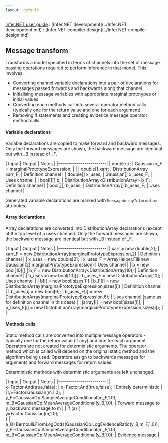 ```yaml
---
layout: default
---
```

[Infer.NET user guide](../index.md) : [Infer.NET development](../Infer.NET development.md) : [Infer.NET compiler design](../Infer.NET compiler design.md)

## Message transform

Transforms a model specified in terms of channels into the set of message passing operations required to perform inference in that model. This involves:

*   Converting channel variable declarations into a pair of declarations for messages passed forwards and backwards along that channel.
*   Initialising message variables with appropriate marginal prototypes or initial values.
*   Converting each methods call into several operator method calls (typically one for the return value and one for each argument).
*   Removing if statements and creating evidence message operator method calls.

#### Variable declarations

Variable declarations are copied to make forward and backward messages. Only the forward messages are shown, the backward message are identical but with _B instead of _F.

| Input | Output | Notes | 
|------------------------|
| double x; | Gaussian x_F = marginalPrototypeExpression; | |
| double[] xarr; | DistributionArray<Gaussian> xarr_F; | Definition channel |
| double[] x_uses; | Gaussian[] x_uses_F; | Uses channel |
| bool[][] b; | DistributionArray<DistributionArray<Bernoulli>> b_F; | Definition channel |
| bool[][] b_uses; | DistributionArray<Bernoulli>[] b_uses_F; | Uses channel |

Generated variable declarations are marked with `MessageArrayInformation` attributes.

#### Array declarations

Array declarations are converted into DistributionArray declarations (except at the top level of a uses channel).
Only the forward messages are shown, the backward message are identical but with _B instead of _F.

| Input | Output | Notes | 
|------------------------|
| xarr = new double[2]; | xarr_F = new DistributionArray<Gaussian>(marginalPrototypeExpression,2) | Definition channel |
| x_uses = new double[2]; | x_uses_F = ArrayHelper.Fill(new Gaussian[2],marginalPrototypeExpression) | Uses channel |
| b = new bool[10][] | b_F = new DistributionArray<DistributionArray<Bernoulli>(10); | Definition channel |
| b_uses = new bool[10][] | b_uses_F = new DistributionArray<Bernoulli>[10]; | Uses channel |
| b[i] = new bool[sizes[i]] | b_F[i] = new DistributionArray<Bernoulli>(marginalPrototypeExpression,sizes[i]) | Definition channel |
| b_uses[i] = new bool[6]; | b_uses_F[i] = new DistributionArray<Bernoulli>(marginalPrototypeExpression,6); | Uses channel (same as for definition channel in this case) |
| jarray[i] = new bool[sizes[i]]; | b_uses_F[i] = new DistributionArray<Bernoulli>(marginalPrototypeExpression,sizes[i]); | |

#### Methods calls

Static method calls are converted into multiple message operators - typically one for the return value (if any) and one for each argument. Operators are not created for deterministic arguments. The operator method which is called will depend on the original static method and the algorithm being used. Operators assign to backwards messages for arguments and forward messages for return values.
 
Deterministic methods with deterministic arguments are left unchanged.

| Input | Output | Notes | 
|------------------------|
| x=Factor.And(true,false); | x=Factor.And(true,false); | Entirely deterministic |
| y=Factor.Gaussian(m,1.0); | y_F=GaussianOp.SampleAverageConditional(m_F,1.0); <br /> m_B=GaussianOp.MeanAverageConditional(y_B,1.0); | Forward message to y, backward message to m |
| if (a) { <br />   y=Factor.Gaussian(m,1.0); <br /> } | a_B=Bernoulli.FromLogOdds(GaussianOp.LogEvidenceRatio(y_B,m_F,1.0)); <br /> y_F=GaussianOp.SampleAverageConditional(m_F,1.0); <br /> m_B=GaussianOp.MeanAverageConditional(y_B,1.0); | Evidence message |